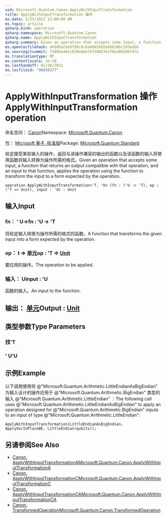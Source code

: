 ```yaml
---
uid: Microsoft.Quantum.Canon.ApplyWithInputTransformation
title: ApplyWithInputTransformation 操作
ms.date: 1/23/2021 12:00:00 AM
ms.topic: article
qsharp.kind: operation
qsharp.namespace: Microsoft.Quantum.Canon
qsharp.name: ApplyWithInputTransformation
qsharp.summary: Given an operation that accepts some input, a function that returns an output compatible with that operation, and an input to that function, applies the operation using the function to transform the input to a form expected by the operation.
ms.openlocfilehash: d4589acbe9f9dc6c6ab665582ed663dbc193edbb
ms.sourcegitcommit: 71605ea9cc630e84e7ef29027e1f0ea06299747e
ms.translationtype: MT
ms.contentlocale: zh-CN
ms.lasthandoff: 01/26/2021
ms.locfileid: "98850377"
---
```

# <a name="applywithinputtransformation-operation"></a><span data-ttu-id="54ad0-102">ApplyWithInputTransformation 操作</span><span class="sxs-lookup"><span data-stu-id="54ad0-102">ApplyWithInputTransformation operation</span></span>

<span data-ttu-id="54ad0-103">命名空间： [Canon](xref:Microsoft.Quantum.Canon)</span><span class="sxs-lookup"><span data-stu-id="54ad0-103">Namespace: [Microsoft.Quantum.Canon](xref:Microsoft.Quantum.Canon)</span></span>

<span data-ttu-id="54ad0-104">包： [Microsoft 量子. 标准版](https://nuget.org/packages/Microsoft.Quantum.Standard)</span><span class="sxs-lookup"><span data-stu-id="54ad0-104">Package: [Microsoft.Quantum.Standard](https://nuget.org/packages/Microsoft.Quantum.Standard)</span></span>


<span data-ttu-id="54ad0-105">给定接受某些输入的操作，返回与该操作兼容的输出的函数以及该函数的输入将使用函数将输入转换为操作所需的格式。</span><span class="sxs-lookup"><span data-stu-id="54ad0-105">Given an operation that accepts some input, a function that returns an output compatible with that operation, and an input to that function, applies the operation using the function to transform the input to a form expected by the operation.</span></span>

```qsharp
operation ApplyWithInputTransformation<'T, 'U> (fn : ('U -> 'T), op : ('T => Unit), input : 'U) : Unit
```


## <a name="input"></a><span data-ttu-id="54ad0-106">输入</span><span class="sxs-lookup"><span data-stu-id="54ad0-106">Input</span></span>

### <a name="fn--u---t"></a><span data-ttu-id="54ad0-107">fn： ' U-></span><span class="sxs-lookup"><span data-stu-id="54ad0-107">fn : 'U -> 'T</span></span>

<span data-ttu-id="54ad0-108">将给定输入转换为操作所需的格式的函数。</span><span class="sxs-lookup"><span data-stu-id="54ad0-108">A function that transforms the given input into a form expected by the operation.</span></span>


### <a name="op--t--unit"></a><span data-ttu-id="54ad0-109">op： t => [单元](xref:microsoft.quantum.lang-ref.unit)</span><span class="sxs-lookup"><span data-stu-id="54ad0-109">op : 'T => [Unit](xref:microsoft.quantum.lang-ref.unit)</span></span> 

<span data-ttu-id="54ad0-110">要应用的操作。</span><span class="sxs-lookup"><span data-stu-id="54ad0-110">The operation to be applied.</span></span>


### <a name="input--u"></a><span data-ttu-id="54ad0-111">输入： U</span><span class="sxs-lookup"><span data-stu-id="54ad0-111">input : 'U</span></span>

<span data-ttu-id="54ad0-112">函数的输入。</span><span class="sxs-lookup"><span data-stu-id="54ad0-112">An input to the function.</span></span>



## <a name="output--unit"></a><span data-ttu-id="54ad0-113">输出： [单元](xref:microsoft.quantum.lang-ref.unit)</span><span class="sxs-lookup"><span data-stu-id="54ad0-113">Output : [Unit](xref:microsoft.quantum.lang-ref.unit)</span></span>



## <a name="type-parameters"></a><span data-ttu-id="54ad0-114">类型参数</span><span class="sxs-lookup"><span data-stu-id="54ad0-114">Type Parameters</span></span>

### <a name="t"></a><span data-ttu-id="54ad0-115">找</span><span class="sxs-lookup"><span data-stu-id="54ad0-115">'T</span></span>


### <a name="u"></a><span data-ttu-id="54ad0-116">' U</span><span class="sxs-lookup"><span data-stu-id="54ad0-116">'U</span></span>



## <a name="example"></a><span data-ttu-id="54ad0-117">示例</span><span class="sxs-lookup"><span data-stu-id="54ad0-117">Example</span></span>

<span data-ttu-id="54ad0-118">以下调用使用将 @"Microsoft.Quantum.Arithmetic.LittleEndianAsBigEndian" 为输入设计的操作应用于 @"Microsoft.Quantum.Arithmetic.BigEndian" 类型的输入 @"Microsoft.Quantum.Arithmetic.LittleEndian" ：</span><span class="sxs-lookup"><span data-stu-id="54ad0-118">The following call uses @"Microsoft.Quantum.Arithmetic.LittleEndianAsBigEndian" to apply an operation designed for @"Microsoft.Quantum.Arithmetic.BigEndian" inputs to an input of type @"Microsoft.Quantum.Arithmetic.LittleEndian":</span></span>

```qsharp
ApplyWithInputTransformation(LittleEndianAsBigEndian, ApplyXorInPlaceBE, LittleEndian(qubits));
```

## <a name="see-also"></a><span data-ttu-id="54ad0-119">另请参阅</span><span class="sxs-lookup"><span data-stu-id="54ad0-119">See Also</span></span>

- [<span data-ttu-id="54ad0-120">Canon. ApplyWithInputTransformationA</span><span class="sxs-lookup"><span data-stu-id="54ad0-120">Microsoft.Quantum.Canon.ApplyWithInputTransformationA</span></span>](xref:Microsoft.Quantum.Canon.ApplyWithInputTransformationA)
- [<span data-ttu-id="54ad0-121">Canon. ApplyWithInputTransformationC</span><span class="sxs-lookup"><span data-stu-id="54ad0-121">Microsoft.Quantum.Canon.ApplyWithInputTransformationC</span></span>](xref:Microsoft.Quantum.Canon.ApplyWithInputTransformationC)
- [<span data-ttu-id="54ad0-122">Canon. ApplyWithInputTransformationCA</span><span class="sxs-lookup"><span data-stu-id="54ad0-122">Microsoft.Quantum.Canon.ApplyWithInputTransformationCA</span></span>](xref:Microsoft.Quantum.Canon.ApplyWithInputTransformationCA)
- [<span data-ttu-id="54ad0-123">Canon. TransformedOperation</span><span class="sxs-lookup"><span data-stu-id="54ad0-123">Microsoft.Quantum.Canon.TransformedOperation</span></span>](xref:Microsoft.Quantum.Canon.TransformedOperation)